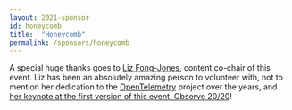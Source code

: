 ```yaml
---
layout: 2021-sponsor
id: honeycomb
title:  "Honeycomb"
permalink: /sponsors/honeycomb
---
```


A special huge thanks goes to [Liz Fong-Jones](https://www.lizthegrey.com/), content co-chair of this event.
 Liz has been an absolutely amazing person to volunteer with, not to mention
 her dedication to the [OpenTelemetry](https://opentelemetry.io) project over the years,
 and [her keynote at the first version of this event, Observe 20/20](https://observe2020.io/2020/03/keynote-liz-fong-jones/)!

